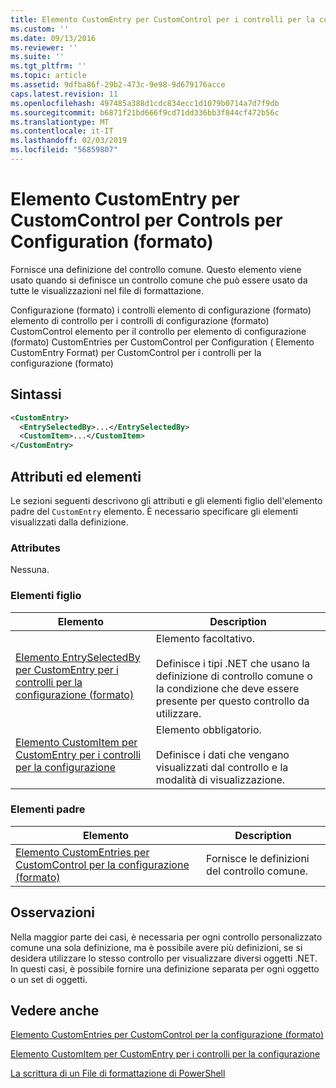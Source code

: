 ```yaml
---
title: Elemento CustomEntry per CustomControl per i controlli per la configurazione (formato) | Microsoft Docs
ms.custom: ''
ms.date: 09/13/2016
ms.reviewer: ''
ms.suite: ''
ms.tgt_pltfrm: ''
ms.topic: article
ms.assetid: 9dfba86f-29b2-473c-9e98-9d679176acce
caps.latest.revision: 11
ms.openlocfilehash: 497485a388d1cdc834ecc1d1079b0714a7d7f9db
ms.sourcegitcommit: b6871f21bd666f9cd71dd336bb3f844cf472b56c
ms.translationtype: MT
ms.contentlocale: it-IT
ms.lasthandoff: 02/03/2019
ms.locfileid: "56859807"
---
```

# <a name="customentry-element-for-customcontrol-for-controls-for-configuration-format"></a>Elemento CustomEntry per CustomControl per Controls per Configuration (formato)

Fornisce una definizione del controllo comune. Questo elemento viene usato quando si definisce un controllo comune che può essere usato da tutte le visualizzazioni nel file di formattazione.

Configurazione (formato) i controlli elemento di configurazione (formato) elemento di controllo per i controlli di configurazione (formato) CustomControl elemento per il controllo per elemento di configurazione (formato) CustomEntries per CustomControl per Configuration ( Elemento CustomEntry Format) per CustomControl per i controlli per la configurazione (formato)

## <a name="syntax"></a>Sintassi

```xml
<CustomEntry>
  <EntrySelectedBy>...</EntrySelectedBy>
  <CustomItem>...</CustomItem>
</CustomEntry>

```

## <a name="attributes-and-elements"></a>Attributi ed elementi

Le sezioni seguenti descrivono gli attributi e gli elementi figlio dell'elemento padre del `CustomEntry` elemento. È necessario specificare gli elementi visualizzati dalla definizione.

### <a name="attributes"></a>Attributes

Nessuna.

### <a name="child-elements"></a>Elementi figlio

|Elemento|Description|
|-------------|-----------------|
|[Elemento EntrySelectedBy per CustomEntry per i controlli per la configurazione (formato)](./entryselectedby-element-for-customentry-for-controls-for-configuration-format.md)|Elemento facoltativo.<br /><br /> Definisce i tipi .NET che usano la definizione di controllo comune o la condizione che deve essere presente per questo controllo da utilizzare.|
|[Elemento CustomItem per CustomEntry per i controlli per la configurazione](./customitem-element-for-customentry-for-controls-for-configuration-format.md)|Elemento obbligatorio.<br /><br /> Definisce i dati che vengano visualizzati dal controllo e la modalità di visualizzazione.|

### <a name="parent-elements"></a>Elementi padre

|Elemento|Description|
|-------------|-----------------|
|[Elemento CustomEntries per CustomControl per la configurazione (formato)](./customentries-element-for-customcontrol-for-controls-for-configuration-format.md)|Fornisce le definizioni del controllo comune.|

## <a name="remarks"></a>Osservazioni

Nella maggior parte dei casi, è necessaria per ogni controllo personalizzato comune una sola definizione, ma è possibile avere più definizioni, se si desidera utilizzare lo stesso controllo per visualizzare diversi oggetti .NET. In questi casi, è possibile fornire una definizione separata per ogni oggetto o un set di oggetti.

## <a name="see-also"></a>Vedere anche

[Elemento CustomEntries per CustomControl per la configurazione (formato)](./customentries-element-for-customcontrol-for-controls-for-configuration-format.md)

[Elemento CustomItem per CustomEntry per i controlli per la configurazione](./customitem-element-for-customentry-for-controls-for-configuration-format.md)

[La scrittura di un File di formattazione di PowerShell](./writing-a-powershell-formatting-file.md)
